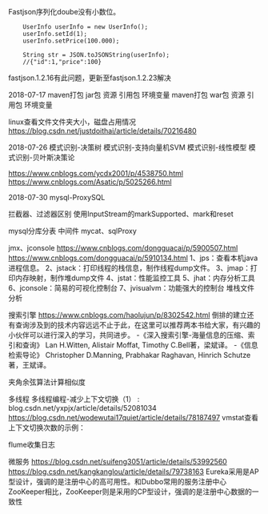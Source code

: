 Fastjson序列化doube没有小数位。

        UserInfo userInfo = new UserInfo();
        userInfo.setId(1);
        userInfo.setPrice(100.000);

        String str = JSON.toJSONString(userInfo);
        //{"id":1,"price":100}
fastjson.1.2.16有此问题，更新至fastjson.1.2.23解决


2018-07-17
maven打包 jar包 资源 引用包 环境变量
maven打包 war包 资源 引用包 环境变量

linux查看文件文件夹大小，磁盘占用情况
https://blog.csdn.net/justdoithai/article/details/70216480


2018-07-26
模式识别-决策树
模式识别-支持向量机SVM
模式识别-线性模型
模式识别-贝叶斯决策论

https://www.cnblogs.com/ycdx2001/p/4538750.html
https://www.cnblogs.com/Asatic/p/5025266.html

2018-07-30
mysql-ProxySQL

拦截器、过滤器区别
使用InputStream的markSupported、mark和reset

mysql分库分表 中间件
mycat、sqlProxy

jmx、jconsole
https://www.cnblogs.com/dongguacai/p/5900507.html
https://www.cnblogs.com/dongguacai/p/5910134.html
1、jps：查看本机java进程信息。
2、jstack：打印线程的栈信息，制作线程dump文件。
3、jmap：打印内存映射，制作堆dump文件
4、jstat：性能监控工具
5、jhat：内存分析工具
6、jconsole：简易的可视化控制台
7、jvisualvm：功能强大的控制台
堆栈文件分析



搜索引擎
https://www.cnblogs.com/haolujun/p/8302542.html
倒排的建立还有查询涉及到的技术内容远远不止于此，在这里可以推荐两本书给大家，有兴趣的小伙伴可以进行深入的学习，共同进步。
-《深入搜索引擎-海量信息的压缩、索引和查询》 Lan H.Witten, Alistair Moffat, Timothy C.Bell著，梁斌译。
-《信息检索导论》 Christopher D.Manning, Prabhakar Raghavan, Hinrich Schutze著，王斌译。

夹角余弦算法计算相似度


多线程 
 多线程编程-减少上下文切换（1） :
        blog.csdn.net/yxpjx/article/details/52081034
        https://blog.csdn.net/wodewutai17quiet/article/details/78187497
vmstat查看上下文切换次数的示例：

flume收集日志

微服务
https://blog.csdn.net/suifeng3051/article/details/53992560
https://blog.csdn.net/kangkanglou/article/details/79738163
Eureka采用是AP型设计，强调的是注册中心的高可用性。和Dubbo常用的服务注册中心ZooKeeper相比，ZooKeeper则是采用的CP型设计，强调的是注册中心数据的一致性